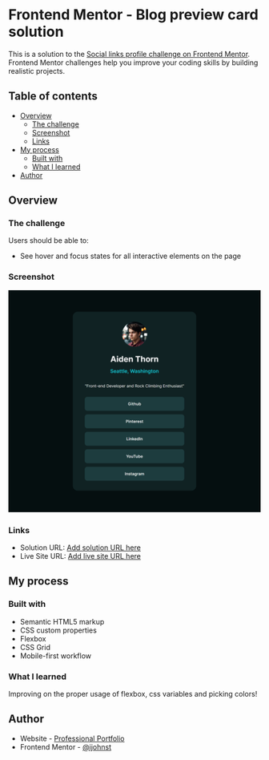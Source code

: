 # Frontend Mentor - Blog preview card solution

This is a solution to the [Social links profile challenge on Frontend Mentor](https://www.frontendmentor.io/challenges/social-links-profile-UG32l9m6dQ). Frontend Mentor challenges help you improve your coding skills by building realistic projects.

## Table of contents

- [Overview](#overview)
  - [The challenge](#the-challenge)
  - [Screenshot](#screenshot)
  - [Links](#links)
- [My process](#my-process)
  - [Built with](#built-with)
  - [What I learned](#what-i-learned)
- [Author](#author)

## Overview

### The challenge

Users should be able to:

- See hover and focus states for all interactive elements on the page

### Screenshot

![](./solution.png)


### Links

- Solution URL: [Add solution URL here](https://github.com/ijohnst/fe-mentor-social-card)
- Live Site URL: [Add live site URL here](https://ijohnst.github.io/fe-mentor-social-card/)

## My process

### Built with

- Semantic HTML5 markup
- CSS custom properties
- Flexbox
- CSS Grid
- Mobile-first workflow

### What I learned

Improving on the proper usage of flexbox, css variables and picking colors!

## Author

- Website - [Professional Portfolio](https://ianjdigital.com)
- Frontend Mentor - [@ijohnst](https://www.frontendmentor.io/profile/ijohnst)

